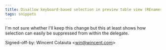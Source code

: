 ```yaml
---
title: Disallow keyboard-based selection in preview table view (REnamer, f1ca6cc)
tags: snippets
---
```


I'm not sure whether I'll keep this change but this at least shows how selection can easily be suppressed from within the delegate.

Signed-off-by: Wincent Colaiuta &lt;win@wincent.com&gt;

